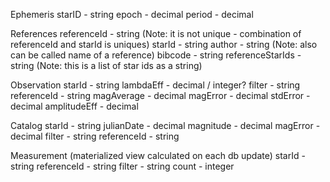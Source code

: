 Ephemeris
starID - string
epoch - decimal
period - decimal

References
referenceId - string (Note: it is not unique - combination of referenceId and starId is uniques)
starId - string
author - string (Note: also can be called name of a reference)
bibcode - string
referenceStarIds - string (Note: this is a list of star ids as a string)

Observation
starId - string
lambdaEff - decimal / integer?
filter - string
referenceId - string
magAverage - decimal
magError - decimal
stdError - decimal
amplitudeEff - decimal

Catalog
starId - string
julianDate - decimal
magnitude - decimal
magError - decimal
filter - string
referenceId - string

Measurement (materialized view calculated on each db update)
starId - string
referenceId - string
filter - string
count - integer
